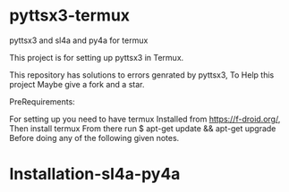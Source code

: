 # pyttsx3-termux
pyttsx3 and sl4a and py4a for termux

This project is for setting up pyttsx3 in 
Termux.

This repository has solutions to errors genrated 
by pyttsx3, To Help this project Maybe 
give a fork and a star.

PreRequirements:

For setting up you need to have termux 
Installed from https://f-droid.org/, 
Then install termux From there 
run $ apt-get update && apt-get upgrade 
Before doing any of the following given 
notes.

# Installation-sl4a-py4a


